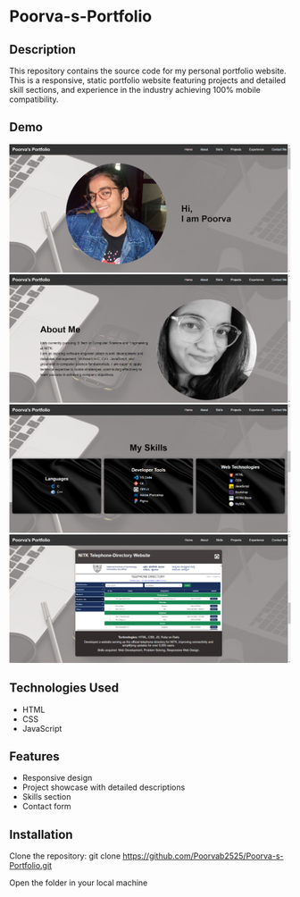 # Poorva-s-Portfolio

## Description
This repository contains the source code for my personal portfolio website. This is a responsive, static portfolio website featuring projects and detailed skill sections, and experience in the industry achieving 100% mobile compatibility.

## Demo
![Homepage](images/home.png)
![Aboutpage](images/about.png)
![Skillspage](images/skills.png)
![Projectspage](images/project.png)

## Technologies Used
- HTML
- CSS
- JavaScript

## Features
- Responsive design
- Project showcase with detailed descriptions
- Skills section
- Contact form

## Installation
Clone the repository:
git clone https://github.com/Poorvab2525/Poorva-s-Portfolio.git

Open the folder in your local machine

